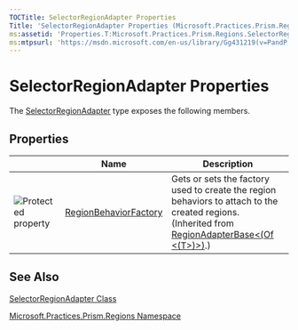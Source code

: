 ```yaml
---
TOCTitle: SelectorRegionAdapter Properties
Title: 'SelectorRegionAdapter Properties (Microsoft.Practices.Prism.Regions)'
ms:assetid: 'Properties.T:Microsoft.Practices.Prism.Regions.SelectorRegionAdapter'
ms:mtpsurl: 'https://msdn.microsoft.com/en-us/library/Gg431219(v=PandP.50)'
---
```



# SelectorRegionAdapter Properties

The [SelectorRegionAdapter](https://msdn.microsoft.com/library/microsoft.practices.prism.regions.selectorregionadapter) type exposes the following members.

## Properties

<span id="propertyTableToggle"></span>
<table>

<thead>
<tr class="header">
<th> </th>
<th>Name</th>
<th>Description</th>
</tr>
</thead>
<tbody>
<tr class="odd">
<td><img src="https://msdn.microsoft.com/en-us/Gg431219.protproperty(en-us,PandP.50).gif" title="Protected property" /></td>
<td><a href="https://msdn.microsoft.com/library/microsoft.practices.prism.regions.regionadapterbase%601.regionbehaviorfactory">RegionBehaviorFactory</a></td>
<td><div class="summary">
Gets or sets the factory used to create the region behaviors to attach to the created regions.
</div>
(Inherited from <a href="https://msdn.microsoft.com/library/microsoft.practices.prism.regions.regionadapterbase%601">RegionAdapterBase&lt;(Of &lt;(T&gt;)&gt;)</a>.)</td>
</tr>
</tbody>
</table>

## See Also

[SelectorRegionAdapter Class](https://msdn.microsoft.com/library/microsoft.practices.prism.regions.selectorregionadapter)

[Microsoft.Practices.Prism.Regions Namespace](https://msdn.microsoft.com/library/microsoft.practices.prism.regions)
